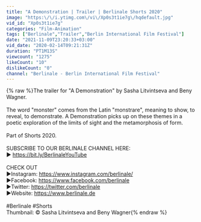 ```yaml
---
title: "A Demonstration | Trailer | Berlinale Shorts 2020"
image: "https:\/\/i.ytimg.com\/vi\/Xp0s3t1ie7g\/hqdefault.jpg"
vid_id: "Xp0s3t1ie7g"
categories: "Film-Animation"
tags: ["Berlinale","Trailer","Berlin International Film Festival"]
date: "2021-11-09T23:20:33+03:00"
vid_date: "2020-02-14T09:21:31Z"
duration: "PT1M13S"
viewcount: "1275"
likeCount: "10"
dislikeCount: "0"
channel: "Berlinale - Berlin International Film Festival"
---
```

{% raw %}The trailer for &quot;A Demonstration&quot; by Sasha Litvintseva and Beny Wagner.<br /><br />The word &quot;monster&quot; comes from the Latin &quot;monstrare&quot;, meaning to show, to reveal, to demonstrate. A Demonstration picks up on these themes in a poetic exploration of the limits of sight and the metamorphosis of form.<br /><br />Part of Shorts 2020. <br /><br />SUBSCRIBE TO OUR BERLINALE CHANNEL HERE:<br />► <a rel="nofollow" target="blank" href="https://bit.ly/BerlinaleYouTube">https://bit.ly/BerlinaleYouTube</a><br /><br />CHECK OUT<br />►Instagram: <a rel="nofollow" target="blank" href="https://www.instagram.com/berlinale/">https://www.instagram.com/berlinale/</a><br />►Facebook: <a rel="nofollow" target="blank" href="https://www.facebook.com/berlinale">https://www.facebook.com/berlinale</a><br />►Twitter: <a rel="nofollow" target="blank" href="https://twitter.com/berlinale">https://twitter.com/berlinale</a><br />►Website: <a rel="nofollow" target="blank" href="https://www.berlinale.de">https://www.berlinale.de</a><br /><br />#Berlinale #Shorts<br />Thumbnail: © Sasha Litvintseva and Beny Wagner{% endraw %}

